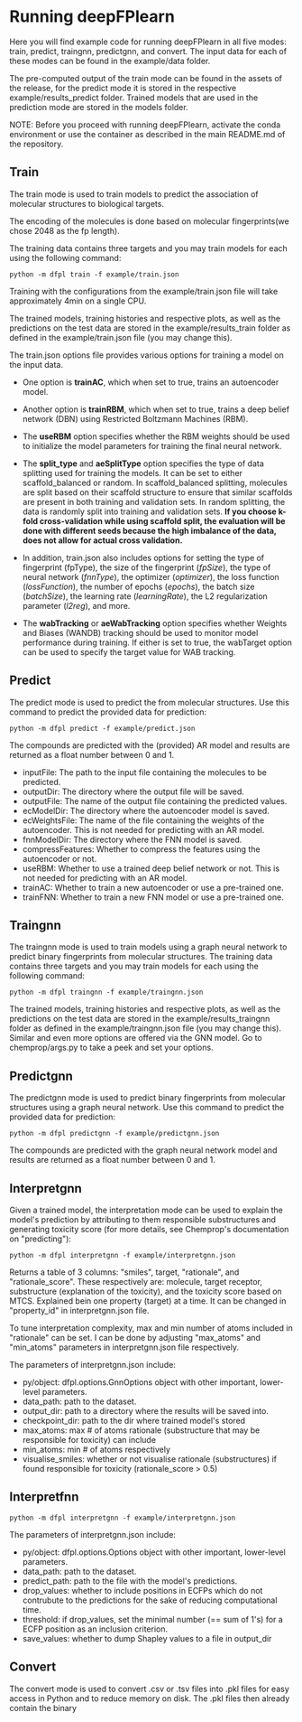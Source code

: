 # Running deepFPlearn

Here you will find example code for running deepFPlearn in all five modes: train, predict, traingnn, predictgnn, and convert. The input data for each of these modes can be found in the example/data folder.

The pre-computed output of the train mode can be found in the assets of the release, for the predict mode it is stored in the respective example/results_predict folder. Trained models that are used in the prediction mode are stored in the models folder.

NOTE: Before you proceed with running deepFPlearn, activate the conda environment or use the container as described in the main README.md of the repository.
## Train
The train mode is used to train models to predict the association of molecular structures to biological targets. 

The encoding of the molecules is done based on molecular fingerprints(we chose 2048 as the fp length). 

The training data contains three targets and you may train models for each using the following command:

``` 
python -m dfpl train -f example/train.json 
```
Training with the configurations from the example/train.json file will take approximately 4min on a single CPU.

The trained models, training histories and respective plots, as well as the predictions on the test data are stored in the example/results_train folder as defined in the example/train.json file (you may change this).

The train.json options file provides various options for training a model on the input data.

* One option is **trainAC**, which when set to true, trains an autoencoder model. 
* Another option is **trainRBM**, which when set to true, trains a deep belief network (DBN) using Restricted Boltzmann Machines (RBM). 
* The **useRBM** option specifies whether the RBM weights should be used to initialize the model parameters for training the final neural network.

* The **split_type** and **aeSplitType** option specifies the type of data splitting used for training the models. It can be set to either scaffold_balanced or random. In scaffold_balanced splitting, molecules are split based on their scaffold structure to ensure that similar scaffolds are present in both training and validation sets. In random splitting, the data is randomly split into training and validation sets.
**If you choose k-fold cross-validation while using scaffold split, the evaluation will be done with different seeds because the high imbalance of the data, does not allow for actual cross validation.**
* In addition, train.json also includes options for setting the type of fingerprint (fpType), the size of the fingerprint (_fpSize_), the type of neural network (_fnnType_), the optimizer (_optimizer_), the loss function (_lossFunction_), the number of epochs (_epochs_), the batch size (_batchSize_), the learning rate (_learningRate_), the L2 regularization parameter (_l2reg_), and more.

* The **wabTracking** or **aeWabTracking** option specifies whether Weights and Biases (WANDB) tracking should be used to monitor model performance during training. If either is set to true, the wabTarget option can be used to specify the target value for WAB tracking.
## Predict

The predict mode is used to predict the from molecular structures. Use this command to predict the provided data for prediction:

```
python -m dfpl predict -f example/predict.json
```
The compounds are predicted with the (provided) AR model and results are returned as a float number between 0 and 1.
* inputFile: The path to the input file containing the molecules to be predicted.
* outputDir: The directory where the output file will be saved.
* outputFile: The name of the output file containing the predicted values.
* ecModelDir: The directory where the autoencoder model is saved.
* ecWeightsFile: The name of the file containing the weights of the autoencoder. This is not needed for predicting with an AR model.
* fnnModelDir: The directory where the FNN model is saved.
* compressFeatures: Whether to compress the features using the autoencoder or not.
* useRBM: Whether to use a trained deep belief network or not. This is not needed for predicting with an AR model.
* trainAC: Whether to train a new autoencoder or use a pre-trained one. 
* trainFNN: Whether to train a new FNN model or use a pre-trained one.
## Traingnn
The traingnn mode is used to train models using a graph neural network to predict binary fingerprints from molecular structures. The training data contains three targets and you may train models for each using the following command:
```
python -m dfpl traingnn -f example/traingnn.json
```
The trained models, training histories and respective plots, as well as the predictions on the test data are stored in the example/results_traingnn folder as defined in the example/traingnn.json file (you may change this).
Similar and even more options are offered via the GNN model. Go to chemprop/args.py to take a peek and set your options.
## Predictgnn
The predictgnn mode is used to predict binary fingerprints from molecular structures using a graph neural network. Use this command to predict the provided data for prediction:
```
python -m dfpl predictgnn -f example/predictgnn.json
```
The compounds are predicted with the graph neural network model and results are returned as a float number between 0 and 1.

## Interpretgnn
Given a trained model, the interpretation mode can be used to explain the model's prediction by attributing to them responsible substructures and generating toxicity score (for more details, see Chemprop's documentation on "predicting"):
```
python -m dfpl interpretgnn -f example/interpretgnn.json
```
Returns a table of 3 columns: "smiles", target, "rationale", and "rationale_score". These respectively are: molecule, target receptor, substructure (explanation of the toxicity), and the toxicity score based on MTCS. Explained bein one property (target) at a time. It can be changed in "property_id" in interpretgnn.json file.

To tune interpretation complexity, max and min number of atoms included in "rationale" can be set. I can be done by adjusting "max_atoms" and "min_atoms" parameters in interpretgnn.json file respectively.

The parameters of interpretgnn.json include:

* py/object: dfpl.options.GnnOptions object with other important, lower-level parameters.
* data_path: path to the dataset.
* output_dir: path to a directory where the results will be saved into.
* checkpoint_dir: path to the dir where trained model's stored
* max_atoms: max # of atoms rationale (substructure that may be responsible for toxicity) can include
* min_atoms: min # of atoms respectively
* visualise_smiles: whether or not visualise rationale (substructures) if found responsible for toxicity (rationale_score > 0.5)

## Interpretfnn

```
python -m dfpl interpretgnn -f example/interpretgnn.json
```

The parameters of interpretgnn.json include:

* py/object: dfpl.options.Options object with other important, lower-level parameters.
* data_path: path to the dataset.
* predict_path: path to the file with the model's predictions.
* drop_values: whether to include positions in ECFPs which do not contrubute to the predictions for the sake of reducing computational time.
* threshold: if drop_values, set the minimal number (== sum of 1's) for a ECFP position as an inclusion criterion.
* save_values: whether to dump Shapley values to a file in output_dir



## Convert

The convert mode is used to convert .csv or .tsv files into .pkl files for easy access in Python and to reduce memory on disk. The .pkl files then already contain the binary